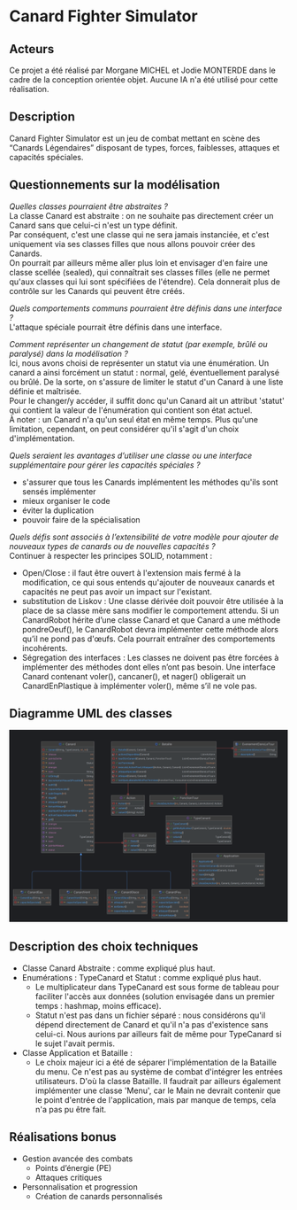 # Canard Fighter Simulator
## Acteurs 
Ce projet a été réalisé par Morgane MICHEL et Jodie MONTERDE dans le cadre de la conception orientée objet. Aucune IA n'a été utilisé pour cette réalisation.
## Description  
Canard Fighter Simulator est un jeu de combat mettant en scène des “Canards Légendaires” disposant de types, forces, faiblesses, attaques et capacités spéciales.
## Questionnements sur la modélisation
*Quelles classes pourraient être abstraites ?* <br>
La classe Canard est abstraite : on ne souhaite pas directement créer un Canard sans que celui-ci n'est un type définit. <br>
Par conséquent, c'est une classe qui ne sera jamais instanciée, et c'est uniquement via ses classes filles que nous allons pouvoir créer des Canards. <br>
On pourrait par ailleurs même aller plus loin et envisager d'en faire une classe scellée (sealed), qui connaîtrait ses classes filles (elle ne permet qu'aux classes qui lui sont spécifiées de l'étendre). Cela donnerait plus de contrôle sur les Canards qui peuvent être créés. <br>  

*Quels comportements communs pourraient être définis dans une interface ?* <br>
L'attaque spéciale pourrait être définis dans une interface.<br>  

*Comment représenter un changement de statut (par exemple, brûlé ou paralysé) dans la modélisation ?* <br>
Ici, nous avons choisi de représenter un statut via une énumération. 
Un canard a ainsi forcément un statut : normal, gelé, éventuellement paralysé ou brûlé. De la sorte, on s'assure de limiter le statut d'un Canard à une liste définie et maîtrisée. <br>
Pour le changer/y accéder, il suffit donc qu'un Canard ait un attribut 'statut' qui contient la valeur de l'énumération qui contient son état actuel. <br>
À noter : un Canard n'a qu'un seul état en même temps. Plus qu'une limitation, cependant, on peut considérer qu'il s'agit d'un choix
d'implémentation. <br>  

*Quels seraient les avantages d’utiliser une classe ou une interface supplémentaire pour gérer les capacités spéciales ?* <br>
- s'assurer que tous les Canards implémentent les méthodes qu'ils sont sensés implémenter
- mieux organiser le code 
- éviter la duplication
- pouvoir faire de la spécialisation

*Quels défis sont associés à l’extensibilité de votre modèle pour ajouter de nouveaux types de canards ou de nouvelles capacités ?* <br>
Continuer à respecter les principes SOLID, notamment : 
- Open/Close : il faut être ouvert à l'extension mais fermé à la modification, ce qui sous entends qu'ajouter de nouveaux canards et capacités ne peut pas avoir un impact sur l'existant.
- substitution de Liskov : Une classe dérivée doit pouvoir être utilisée à la place de sa classe mère sans modifier le comportement attendu. Si un CanardRobot hérite d’une classe Canard et que Canard a une méthode pondreOeuf(), le CanardRobot devra implémenter cette méthode alors qu’il ne pond pas d'œufs. Cela pourrait entraîner des comportements incohérents.
- Ségregation des interfaces : Les classes ne doivent pas être forcées à implémenter des méthodes dont elles n’ont pas besoin. Une interface Canard contenant voler(), cancaner(), et nager() obligerait un CanardEnPlastique à implémenter voler(), même s’il ne vole pas.
## Diagramme UML des classes 
![Diagramme UML des classes](UML.png)
## Description des choix techniques 
* Classe Canard Abstraite : comme expliqué plus haut.
* Enumérations : TypeCanard et Statut : comme expliqué plus haut.
  * Le multiplicateur dans TypeCanard est sous forme de tableau pour faciliter l'accès aux données (solution envisagée dans un premier temps : hashmap, moins efficace).
  * Statut n'est pas dans un fichier séparé : nous considérons qu'il dépend directement de Canard et qu'il n'a pas d'existence sans celui-ci. Nous aurions par ailleurs fait de même pour TypeCanard si le sujet l'avait permis. 
* Classe Application et Bataille :
  * Le choix majeur ici a été de séparer l'implémentation de la Bataille du menu. Ce n'est pas au système de combat d'intégrer les entrées utilisateurs. D'où la classe Bataille. Il faudrait par ailleurs également implémenter une classe 'Menu', car le Main ne devrait contenir que le point d'entrée de l'application, mais par manque de temps, cela n'a pas pu être fait.
## Réalisations bonus 
* Gestion avancée des combats
  * Points d’énergie (PE)
  * Attaques critiques
* Personnalisation et progression
  * Création de canards personnalisés
